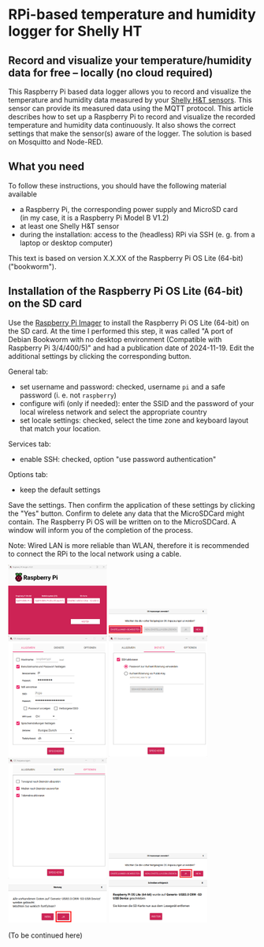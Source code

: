 # RPi-based temperature and humidity logger for Shelly HT

## Record and visualize your temperature/humidity data for free &ndash; locally (no cloud required)
This Raspberry Pi based data logger allows you to record and visualize the temperature and humidity data measured by your [Shelly H&T sensors](https://www.shelly.com/de/products/shelly-h-t-gen3-matte-white). This sensor can provide its measured data using the MQTT protocol. This article describes how to set up a Raspberry Pi to record and visualize the recorded temperature and humidity data continuously. It also shows the correct settings that make the sensor(s) aware of the logger. The solution is based on Mosquitto and Node-RED.

## What you need
To follow these instructions, you should have the following material available
- a Raspberry Pi, the corresponding power supply and MicroSD card<br>(in my case, it is a Raspberry Pi Model B V1.2)
- at least one Shelly H&T sensor
- during the installation: access to the (headless) RPi via SSH (e. g. from a laptop or desktop computer)

This text is based on version X.X.XX of the Raspberry Pi OS Lite (64-bit) ("bookworm").

## Installation of the Raspberry Pi OS Lite (64-bit) on the SD card
Use the [Raspberry Pi Imager](https://www.raspberrypi.com/software/) to install the Raspberry Pi OS Lite (64-bit) on the SD card. At the time I performed this step, it was called "A port of Debian Bookworm with no desktop environment (Compatible with Raspberry Pi 3/4/400/5)" and had a publication date of 2024-11-19.
Edit the additional settings by clicking the corresponding button.

General tab:
- set username and password: checked, username `pi` and a safe password (i. e. not `raspberry`)
- configure wifi (only if needed): enter the SSID and the password of your local wireless network and select the appropriate country
- set locale settings: checked, select the time zone and keyboard layout that match your location.

Services tab:
- enable SSH: checked, option "use password authentication"

Options tab:
- keep the default settings

Save the settings. Then confirm the application of these settings by clicking the "Yes" button. Confirm to delete any data that the MicroSDCard might contain. The Raspberry Pi OS will be written on to the MicroSDCard. A window will inform you of the completion of the process.

Note: Wired LAN is more reliable than WLAN, therefore it is recommended to connect the RPi to the local network using a cable.

<img src="/docs/assets/img/ht_logger/Screenshot%202025-02-19%20224825.png" alt="Choose OS to write to SDCard" width="200"/>

<img src="/docs/assets/img/ht_logger/Screenshot%202025-02-19%20224856_edited.png" alt="Change settings" width="200"/>

<img src="/docs/assets/img/ht_logger/Screenshot%202025-02-19%20225346_edited.png" alt="General settings" width="200"/>

<img src="/docs/assets/img/ht_logger/Screenshot%202025-02-19%20225402.png" alt="Services settings" width="200"/>

<img src="/docs/assets/img/ht_logger/Screenshot%202025-02-19%20225422.png" alt="Options settings" width="200"/>

<img src="/docs/assets/img/ht_logger/Screenshot%202025-02-19%20225451_edited.png" alt="Confirm to use settings" width="200"/>

<img src="/docs/assets/img/ht_logger/Screenshot%202025-02-19%20225517_edited.png" alt="Delete all data on SDCard" width="200"/>

<img src="/docs/assets/img/ht_logger/Screenshot%202025-02-19%20230116.png" alt="OS successfully written to SDCard" width="200"/>

(To be continued here)

